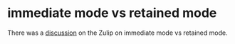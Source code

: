 # immediate mode vs retained mode

There was a [discussion] on the Zulip on immediate mode vs retained mode.

[discussion]: https://xi.zulipchat.com/#narrow/stream/147932-chatter/topic/HN.20discusses.20imgui